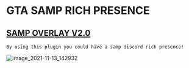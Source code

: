 # GTA SAMP RICH PRESENCE
## [SAMP OVERLAY V2.0](https://github.com/Kotaro-123/SAMP-DISCORD-RICH-PRESENCE/releases/tag/samp_discord_rich_presence)
`By using this plugin you could have a samp discord rich presence!`


![image_2021-11-13_142932](https://user-images.githubusercontent.com/74816783/141608768-9b84af64-9c42-4e63-859d-39766fb78573.png)
